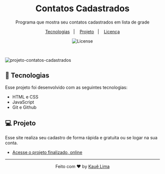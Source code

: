 <h1 align="center">Contatos Cadastrados</h1>

<p align="center">
Programa que mostra seu contatos cadastrados em lista de grade <br/>

<p align="center">
  <a href="#-tecnologias">Tecnologias</a>&nbsp;&nbsp;&nbsp;|&nbsp;&nbsp;&nbsp;
  <a href="#-projeto">Projeto</a>&nbsp;&nbsp;&nbsp;|&nbsp;&nbsp;&nbsp;
  <a href="#memo-licença">Licença</a>
</p>

<p align="center">
  <img alt="License" src="https://img.shields.io/static/v1?label=license&message=MIT&color=49AA26&labelColor=000000">
</p>

<br>

![projeto-contatos-cadastrados](https://github.com/KaueACLima/projeto-signUp-signIn/assets/56000639/aab21755-679c-4371-95df-a4e0ae9fc4bf)

## 🚀 Tecnologias

Esse projeto foi desenvolvido com as seguintes tecnologias:

- HTML e CSS
- JavaScript
- Git e Github

## 💻 Projeto

Esse site realiza seu cadastro de forma rápida e gratuita ou se logar na sua conta.

- [Acesse o projeto finalizado, online](https://kaueaclima.github.io/projeto-contatos-cadastrados/)

---

<p align="center">Feito com ♥ by <a href="https://www.linkedin.com/in/kau%C3%AA-lima-234515182/">Kauê Lima</a></p>

